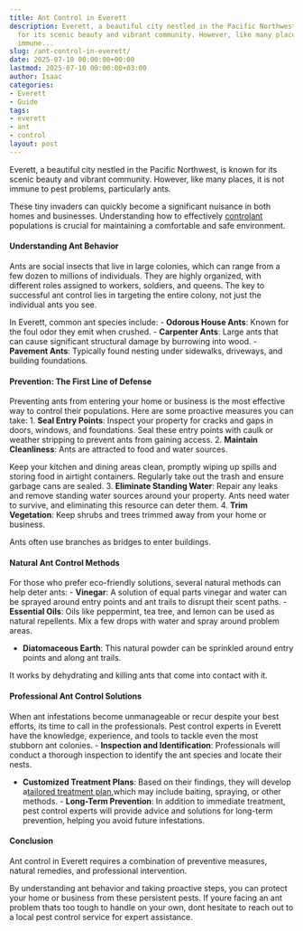 ```yaml
---
title: Ant Control in Everett
description: Everett, a beautiful city nestled in the Pacific Northwest, is known
  for its scenic beauty and vibrant community. However, like many places, it is not
  immune...
slug: /ant-control-in-everett/
date: 2025-07-10 00:00:00+00:00
lastmod: 2025-07-10 00:00:00+03:00
author: Isaac
categories:
- Everett
- Guide
tags:
- everett
- ant
- control
layout: post
---
```

Everett, a beautiful city nestled in the Pacific Northwest, is known for its scenic beauty and vibrant community. However, like many places, it is not immune to pest problems, particularly ants.

These tiny invaders can quickly become a significant nuisance in both homes and businesses. Understanding how to effectively [control](https://pestpolicy.com/ant-control-in-bellingham/)[ant](https://pestpolicy.com/ant-control-in-federal-way/) populations is crucial for maintaining a comfortable and safe environment.

####  Understanding Ant Behavior

Ants are social insects that live in large colonies, which can range from a few dozen to millions of individuals. They are highly organized, with different roles assigned to workers, soldiers, and queens. The key to successful ant control lies in targeting the entire colony, not just the individual ants you see.

In Everett, common ant species include: - **Odorous House Ants**: Known for the foul odor they emit when crushed. - **Carpenter Ants**: Large ants that can cause significant structural damage by burrowing into wood. - **Pavement Ants**: Typically found nesting under sidewalks, driveways, and building foundations.

####  Prevention: The First Line of Defense

Preventing ants from entering your home or business is the most effective way to control their populations. Here are some proactive measures you can take: 1. **Seal Entry Points**: Inspect your property for cracks and gaps in doors, windows, and foundations. Seal these entry points with caulk or weather stripping to prevent ants from gaining access. 2. **Maintain Cleanliness**: Ants are attracted to food and water sources.

Keep your kitchen and dining areas clean, promptly wiping up spills and storing food in airtight containers. Regularly take out the trash and ensure garbage cans are sealed. 3. **Eliminate Standing Water**: Repair any leaks and remove standing water sources around your property. Ants need water to survive, and eliminating this resource can deter them. 4. **Trim Vegetation**: Keep shrubs and trees trimmed away from your home or business.

Ants often use branches as bridges to enter buildings.

####  Natural Ant Control Methods

For those who prefer eco-friendly solutions, several natural methods can help deter ants: - **Vinegar**: A solution of equal parts vinegar and water can be sprayed around entry points and ant trails to disrupt their scent paths. - **Essential Oils**: Oils like peppermint, tea tree, and lemon can be used as natural repellents. Mix a few drops with water and spray around problem areas.

- **Diatomaceous Earth**: This natural powder can be sprinkled around entry points and along ant trails.

It works by dehydrating and killing ants that come into contact with it.

####  Professional Ant Control Solutions

When ant infestations become unmanageable or recur despite your best efforts, its time to call in the professionals. Pest control experts in Everett have the knowledge, experience, and tools to tackle even the most stubborn ant colonies. - **Inspection and Identification**: Professionals will conduct a thorough inspection to identify the ant species and locate their nests.

- **Customized Treatment Plans**: Based on their findings, they will develop a[tailored treatment plan](https://pestpolicy.com/how-to-remove-ants-from-carpet/),which may include baiting, spraying, or other methods. - **Long-Term Prevention**: In addition to immediate treatment, pest control experts will provide advice and solutions for long-term prevention, helping you avoid future infestations.

####  Conclusion

Ant control in Everett requires a combination of preventive measures, natural remedies, and professional intervention.

By understanding ant behavior and taking proactive steps, you can protect your home or business from these persistent pests. If youre facing an ant problem thats too tough to handle on your own, dont hesitate to reach out to a local pest control service for expert assistance.